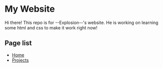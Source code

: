 # My Website
Hi there! This repo is for --Explosion--'s website. He is working on learning some html and css to make it work right now!

## Page list
* [Home](explosion-scratch.github.io/)
* [Projects](explosion-scratch.github.io/projects)
